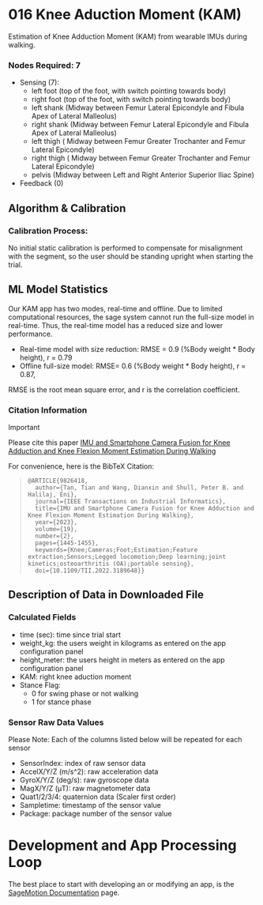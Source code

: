 # 016 Knee Aduction Moment (KAM)
Estimation of Knee Adduction Moment (KAM) from wearable IMUs during walking. 

### Nodes Required: 7 
 - Sensing (7): 
   - left foot (top of the foot, with switch pointing towards body)
   - right foot (top of the foot, with switch pointing towards body)
   - left shank (Midway between Femur Lateral Epicondyle and Fibula Apex of Lateral Malleolus)
   - right shank (Midway between Femur Lateral Epicondyle and Fibula Apex of Lateral Malleolus)
   - left thigh ( Midway between Femur Greater Trochanter and Femur Lateral Epicondyle)
   - right thigh ( Midway between Femur Greater Trochanter and Femur Lateral Epicondyle)
   - pelvis (Midway between Left and Right Anterior Superior Iliac Spine)
 - Feedback (0)


## Algorithm & Calibration
### Calibration Process:
No initial static calibration is performed to compensate for misalignment with the segment, so the user should be standing upright when starting the trial.

## ML Model Statistics 
Our KAM app has two modes, real-time and offline. Due to limited computational resources, the sage system cannot run the full-size model in real-time. Thus, the real-time model has a reduced size and lower performance. 

- Real-time model with size reduction: RMSE = 0.9 (%Body weight * Body height), r = 0.79
- Offline full-size model: RMSE= 0.6 (%Body weight * Body height), r = 0.87,

RMSE is the root mean square error, and r is the correlation coefficient.

### Citation Information
> [!IMPORTANT]  
> Please cite this paper [IMU and Smartphone Camera Fusion for Knee Adduction and Knee Flexion Moment Estimation During Walking](https://ieeexplore.ieee.org/abstract/document/9826418)

For convenience, here is the BibTeX Citation:
> ```
> @ARTICLE{9826418,
>   author={Tan, Tian and Wang, Dianxin and Shull, Peter B. and Halilaj, Eni},
>   journal={IEEE Transactions on Industrial Informatics}, 
>   title={IMU and Smartphone Camera Fusion for Knee Adduction and Knee Flexion Moment Estimation During Walking}, 
>   year={2023},
>   volume={19},
>   number={2},
>   pages={1445-1455},
>   keywords={Knee;Cameras;Foot;Estimation;Feature extraction;Sensors;Legged locomotion;Deep learning;joint kinetics;osteoarthritis (OA);portable sensing},
>   doi={10.1109/TII.2022.3189648}}
> ```

## Description of Data in Downloaded File
### Calculated Fields
- time (sec): time since trial start
- weight_kg: the users weight in kilograms as entered on the app configuration panel
- height_meter: the users height in meters as entered on the app configuration panel
- KAM: right knee aduction moment
- Stance Flag: 
  - 0 for swing phase or not walking
  - 1 for stance phase
### Sensor Raw Data Values 
Please Note: Each of the columns listed below will be repeated for each sensor
- SensorIndex: index of raw sensor data
- AccelX/Y/Z (m/s^2): raw acceleration data
- GyroX/Y/Z (deg/s): raw gyroscope data
- MagX/Y/Z (μT): raw magnetometer data
- Quat1/2/3/4: quaternion data (Scaler first order)
- Sampletime: timestamp of the sensor value
- Package: package number of the sensor value

# Development and App Processing Loop
The best place to start with developing an or modifying an app, is the [SageMotion Documentation](http://docs.sagemotion.com/index.html) page.